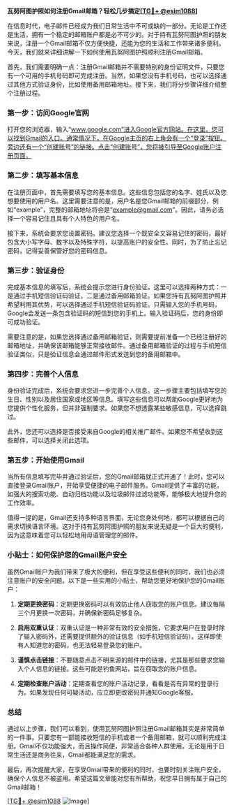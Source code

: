 **瓦努阿图护照如何注册Gmail邮箱？轻松几步搞定[[TG💪+ @esim1088](https://t.me/s/esim1088)]**

在信息时代，电子邮件已经成为我们日常生活中不可或缺的一部分。无论是工作还是生活，拥有一个稳定的邮箱账户都是必不可少的。对于持有瓦努阿图护照的朋友来说，注册一个Gmail邮箱不仅方便快捷，还能为您的生活和工作带来诸多便利。今天，我们就来详细讲解一下如何使用瓦努阿图护照顺利注册Gmail邮箱。

首先，我们需要明确一点：注册Gmail邮箱并不需要特别的身份证明文件，只要您有一个可用的手机号码即可完成注册。当然，如果您没有手机号码，也可以选择通过其他方式验证身份，比如使用备用邮箱地址。接下来，我们将分步骤详细介绍整个注册过程。

### 第一步：访问Google官网

打开您的浏览器，输入“www.google.com”进入Google官方网站。在这里，您可以找到Gmail的入口。通常情况下，在Google主页的右上角会有一个“登录”按钮，旁边还有一个“创建账号”的链接。点击“创建账号”，您将被引导至Google账户注册页面。

### 第二步：填写基本信息

在注册页面中，首先需要填写您的基本信息。这些信息包括您的名字、姓氏以及您想要使用的用户名。这里需要注意的是，用户名是您Gmail邮箱的前缀部分，例如“example”，完整的邮箱地址将会是“example@gmail.com”。因此，请务必选择一个容易记住且具有个人特色的用户名。

接下来，系统会要求您设置密码。建议您选择一个既安全又容易记住的密码，最好包含大小写字母、数字以及特殊字符，以提高账户的安全性。同时，为了防止忘记密码，记得妥善保管好您的密码信息。

### 第三步：验证身份

完成基本信息的填写后，系统会提示您进行身份验证。这里可以选择两种方式：一是通过手机短信验证码验证，二是通过备用邮箱验证。如果您持有瓦努阿图护照并希望利用其优势，可以选择通过手机短信验证码验证。只需输入您的手机号码，Google会发送一条包含验证码的短信到您的手机上。输入验证码后，您的身份即可成功验证。

需要注意的是，如果您选择通过备用邮箱验证，则需要提前准备一个已经注册好的邮箱地址，并确保该邮箱能够正常接收邮件。通过备用邮箱验证的过程与手机短信验证类似，只是验证信息会通过邮件形式发送到您的备用邮箱中。

### 第四步：完善个人信息

身份验证完成后，系统会要求您进一步完善个人信息。这一步骤主要包括填写您的生日、性别以及居住国家或地区等信息。填写这些信息可以帮助Google更好地为您提供个性化服务，但并非强制要求。如果您不想透露某些敏感信息，可以选择跳过。

此外，您还可以选择是否接受来自Google的相关推广邮件。如果您不希望收到这些邮件，可以选择关闭此选项。

### 第五步：开始使用Gmail

当所有信息填写完毕并通过验证后，您的Gmail邮箱就正式开通了！此时，您可以直接登录Gmail账户，开始享受便捷的电子邮件服务。Gmail提供了丰富的功能，如强大的搜索功能、自动归档功能以及垃圾邮件过滤功能等，能够极大地提升您的工作效率。

值得一提的是，Gmail还支持多种语言界面，无论您身处何地，都可以根据自己的需求切换语言环境。这对于持有瓦努阿图护照的朋友来说无疑是一个巨大的便利，因为这意味着您可以轻松地用母语管理您的邮件。

### 小贴士：如何保护您的Gmail账户安全

虽然Gmail账户为我们带来了极大的便利，但在享受这些便利的同时，我们也必须注意账户的安全问题。以下是一些实用的小贴士，帮助您更好地保护您的Gmail账户：

1. **定期更换密码**：定期更换密码可以有效防止他人窃取您的账户信息。建议每隔三个月更换一次密码，并确保新密码足够复杂。
   
2. **启用双重认证**：双重认证是一种非常有效的安全措施，它要求用户在登录时除了输入密码外，还需要提供额外的验证信息（如手机短信验证码）。这样即使有人知道您的密码，也无法轻易登录您的账户。

3. **谨慎点击链接**：不要随意点击不明来源的邮件中的链接，尤其是那些要求您输入个人信息的链接。这些可能是钓鱼网站，旨在窃取您的账户信息。

4. **定期检查账户活动**：定期查看您的账户活动记录，看看是否有异常的登录行为。如果发现任何可疑活动，应立即更改密码并通知Google客服。

### 总结

通过以上步骤，我们可以看到，使用瓦努阿图护照注册Gmail邮箱其实是非常简单的一件事。只要您有一部能接收短信的手机或者一个备用邮箱，就可以顺利完成注册。Gmail不仅功能强大，而且操作简便，非常适合各种人群使用。无论是用于日常生活还是商务往来，Gmail都能满足您的需求。

最后，再次提醒大家，在享受Gmail带来的便利的同时，也要时刻关注账户安全，确保个人信息不被盗用。希望这篇文章能对您有所帮助，祝您早日拥有属于自己的Gmail邮箱！

[[TG💪+ @esim1088](https://t.me/s/esim1088) ![Image](https://i.postimg.cc/4NQfJmqS/Snipaste-2025-05-13-00-14-12.png)]